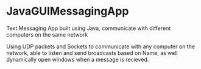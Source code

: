 # JavaGUIMessagingApp
Text Messaging App built using Java, communicate with different computers on the same network

Using UDP packets and Sockets to communicate with any computer on the network, able to listen and send broadcasts based on Name, as well dynamically open windows when a message is recieved.

